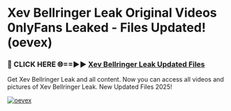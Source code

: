 # Xev Bellringer Leak Original Videos 0nlyFans Leaked - Files Updated! (oevex)

<h3>🔴 CLICK HERE 🌐==►► <a href="https://tinyurl.com/ehrbuxhb" rel="nofollow">Xev Bellringer Leak Updated Files</a></h3>

Get Xev Bellringer Leak and all content. Now you can access all videos and pictures of Xev Bellringer Leak. New Updated Files 2025!

[![oevex](https://i.imgur.com/lVYEuWS.gif)](https://tinyurl.com/ehrbuxhb)

